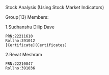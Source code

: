 Stock Analysis (Using Stock Market Indicators)

Group(13) Members:

1.Sudhanshu Dilip Dave 

    PRN:22211610
    Rollno:391012
    [Certificate](Certificates)
2.Revat Meshram

    PRN:22210847
    Rollno:391036
